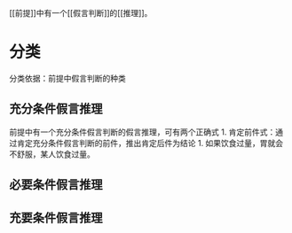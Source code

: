 [[前提]]中有一个[[假言判断]]的[[推理]]。

# 分类
分类依据：前提中假言判断的种类
## 充分条件假言推理
前提中有一个充分条件假言判断的假言推理，可有两个正确式
	1. 肯定前件式：通过肯定充分条件假言判断的前件，推出肯定后件为结论
		1. 如果饮食过量，胃就会不舒服，某人饮食过量。
## 必要条件假言推理

## 充要条件假言推理
